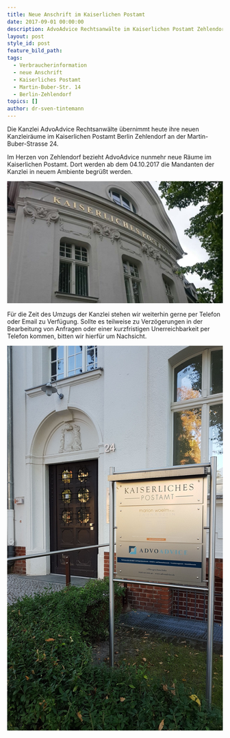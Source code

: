 ```yaml
---
title: Neue Anschrift im Kaiserlichen Postamt
date: 2017-09-01 00:00:00
description: AdvoAdvice Rechtsanwälte im Kaiserlichen Postamt Zehlendorf
layout: post
style_id: post
feature_bild_path:
tags:
  - Verbraucherinformation
  - neue Anschrift
  - Kaiserliches Postamt
  - Martin-Buber-Str. 14
  - Berlin-Zehlendorf
topics: []
author: dr-sven-tintemann
---
```



Die Kanzlei AdvoAdvice Rechtsanw&auml;lte &uuml;bernimmt heute ihre neuen Kanzleir&auml;ume im Kaiserlichen Postamt Berlin Zehlendorf an der Martin-Buber-Strasse 24.

Im Herzen von Zehlendorf bezieht AdvoAdvice nunmehr neue R&auml;ume im Kaiserlichen Postamt. Dort werden ab dem 04.10.2017 die Mandanten der Kanzlei in neuem Ambiente begr&uuml;&szlig;t werden.

![](/uploads/versions/kaiserliches-postamt-nah-1---x----1024-576x---.jpg)

F&uuml;r die Zeit des Umzugs der Kanzlei stehen wir weiterhin gerne per Telefon oder Email zu Verf&uuml;gung. Sollte es teilweise zu Verz&ouml;gerungen in der Bearbeitung von Anfragen oder einer kurzfristigen Unerreichbarkeit per Telefon kommen, bitten wir hierf&uuml;r um Nachsicht.

![](/uploads/versions/eingang-martin-buber-str--24-1---x----2268-4032x---.jpeg)

&nbsp;

&nbsp;